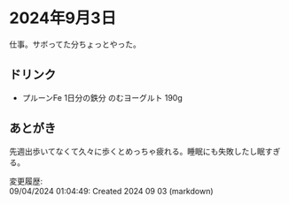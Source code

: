 # 2024年9月3日

仕事。サボってた分ちょっとやった。

## ドリンク

- プルーンFe 1日分の鉄分 のむヨーグルト 190g

## あとがき

先週出歩いてなくて久々に歩くとめっちゃ疲れる。睡眠にも失敗したし眠すぎる。

変更履歴:  
09/04/2024 01:04:49: Created 2024 09 03 (markdown)  
